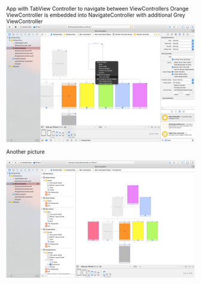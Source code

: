 App with TabView Controller to navigate between ViewControllers
Orange ViewController is embedded into NavigateController with additional Grey ViewController
![Adding another View contoller with Ctr-drag](https://github.com/oobii/RainbowTabs/blob/master/RainbowTabs-1.png)

Another picture

![another picture](https://github.com/oobii/RainbowTabs/blob/master/RainbowTabs-2.png)
